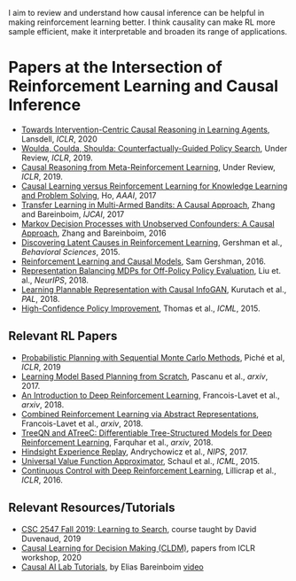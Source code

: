 I aim to review and understand how causal inference can be helpful in making reinforcement learning better. I think causality can make RL more sample efficient, make it interpretable and broaden its range of applications.

# Papers at the Intersection of Reinforcement Learning and Causal Inference

* [Towards Intervention-Centric Causal Reasoning in Learning Agents](https://arxiv.org/pdf/2005.12968.pdf), Lansdell, *ICLR*, 2020
* [Woulda, Coulda, Shoulda: Counterfactually-Guided Policy Search](https://openreview.net/forum?id=BJG0voC9YQ), Under Review, *ICLR*, 2019.
* [Causal Reasoning from Meta-Reinforcement Learning](https://openreview.net/forum?id=H1ltQ3R9KQ), Under Review, *ICLR*, 2019.
* [Causal Learning versus Reinforcement Learning for Knowledge Learning and Problem Solving](https://aaai.org/ocs/index.php/WS/AAAIW17/paper/view/15182), Ho, *AAAI*, 2017
* [Transfer Learning in Multi-Armed Bandits: A Causal Approach](https://www.ijcai.org/Proceedings/2017/0186.pdf), Zhang and Bareinboim, *IJCAI*, 2017
* [Markov Decision Processes with Unobserved Confounders: A Causal Approach](https://causalai.net/mdp-causal.pdf), Zhang and Bareinboim, 2016
* [Discovering Latent Causes in Reinforcement Learning](https://www.princeton.edu/~nivlab/papers/GershmanNormanNiv2015.pdf), Gershman et al., *Behavioral Sciences*, 2015.
* [Reinforcement Learning and Causal Models](http://gershmanlab.webfactional.com/pubs/RL_causal.pdf), Sam Gershman, 2016.
* [Representation Balancing MDPs for Off-Policy Policy Evaluation](https://arxiv.org/pdf/1805.09044.pdf), Liu et. al., *NeurIPS*, 2018.
* [Learning Plannable Representation with Causal InfoGAN](https://arxiv.org/pdf/1807.09341.pdf), Kurutach et al., *PAL*, 2018.
* [High-Confidence Policy Improvement](https://people.cs.umass.edu/~pthomas/papers/Thomas2015b.pdf), Thomas et al., *ICML*, 2015.

## Relevant RL Papers

* [Probabilistic Planning with Sequential Monte Carlo Methods](https://openreview.net/pdf?id=ByetGn0cYX), Piché et al, *ICLR*, 2019
* [Learning Model Based Planning from Scratch](https://arxiv.org/pdf/1707.06170.pdf), Pascanu et al., *arxiv*, 2017.
* [An Introduction to Deep Reinforcement Learning](https://arxiv.org/pdf/1811.12560.pdf), Francois-Lavet et al., *arxiv*, 2018.
* [Combined Reinforcement Learning via Abstract Representations](https://arxiv.org/abs/1809.04506), Francois-Lavet et al., *arxiv*, 2018.
* [TreeQN and ATreeC: Differentiable Tree-Structured Models for Deep Reinforcement Learning](https://arxiv.org/abs/1710.11417), Farquhar et al., *arxiv*, 2018.
* [Hindsight Experience Replay](https://papers.nips.cc/paper/7090-hindsight-experience-replay.pdf),  Andrychowicz et al., *NIPS*, 2017. 
* [Universal Value Function Approximator](http://proceedings.mlr.press/v37/schaul15.pdf), Schaul et al., *ICML*, 2015.
* [Continuous Control with Deep Reinforcement Learning](https://arxiv.org/pdf/1509.02971.pdf), Lillicrap et al., *ICLR*, 2016.

## Relevant Resources/Tutorials

* [CSC 2547 Fall 2019: Learning to Search](https://duvenaud.github.io/learning-to-search/), course taught by David Duvenaud, 2019
* [Causal Learning for Decision Making (CLDM)](https://causalrlworkshop.github.io/papers.html), papers from ICLR workshop, 2020
* [Causal AI Lab Tutorials](https://causalai.net/#tutorials), by Elias Bareinboim [video](https://www.youtube.com/watch?v=W20GWMzME5w)
